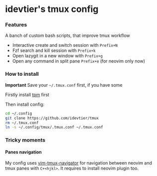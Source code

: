 # idevtier's tmux config

### Features
A banch of custom bash scripts, that improve tmux workflow
* Interactive create and switch session with `Prefix+N`
* Fzf search and kill session with `Prefix+k`
* Open lazygit in a new window with `Prefix+g`
* Open any command in split pane `Prefix+e` (for neovim only now)

### How to install

**Important** Save your `~/.tmux.conf` first, if you have some

Firstly install [tpm](https://github.com/tmux-plugins/tpm) first

Then install config:
```bash
cd ~/.config
git clone https://github.com/idevtier/tmux
rm ~/.tmux.conf
ln -s ~/.config/tmux/.tmux.conf ~/.tmux.conf
```

### Tricky moments
#### Panes navigation
My config uses [vim-tmux-navigator](https://github.com/christoomey/vim-tmux-navigator)
for navigation between neovim and tmux panes with `C+<hjkl>`.
It requires to install neovim plugin too.

